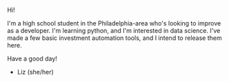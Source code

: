 Hi! 

I'm a high school student in the Philadelphia-area who's looking to improve as a developer.
I'm learning python, and I'm interested in data science. I've made a few basic investment 
automation tools, and I intend to release them here. 

Have a good day!
- Liz (she/her)
